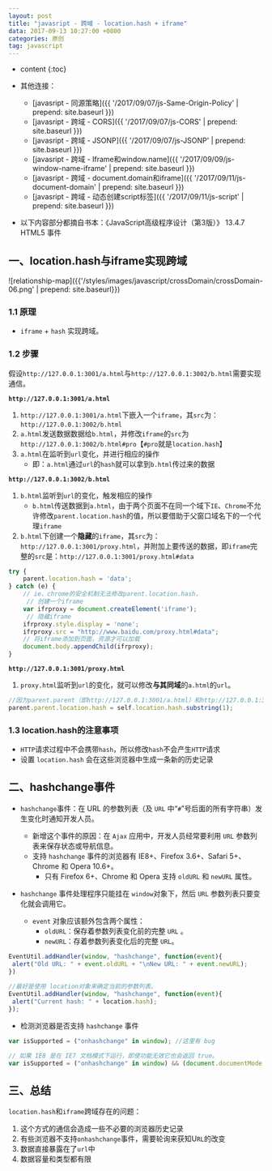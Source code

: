 ```yaml
---
layout: post
title: "javasript - 跨域 - location.hash + iframe"
data: 2017-09-13 10:27:00 +0800
categories: 原创
tag: javascript
---
```

* content
{:toc}

* 其他连接：
    + [javasript - 同源策略]({{ '/2017/09/07/js-Same-Origin-Policy' | prepend: site.baseurl }})
    + [javasript - 跨域 - CORS]({{ '/2017/09/07/js-CORS' | prepend: site.baseurl }})
    + [javasript - 跨域 - JSONP]({{ '/2017/09/07/js-JSONP' | prepend: site.baseurl }})
    + [javasript - 跨域 - Iframe和window.name]({{ '/2017/09/09/js-window-name-iframe' | prepend: site.baseurl }})
    + [javasript - 跨域 - document.domain和iframe]({{ '/2017/09/11/js-document-domain' | prepend: site.baseurl }})
    + [javasript - 跨域 - 动态创建script标签]({{ '/2017/09/11/js-script' | prepend: site.baseurl }})
  
* 以下内容部分都摘自书本：《JavaScript高级程序设计（第3版）》 13.4.7 HTML5 事件

<!-- more -->

## 一、location.hash与iframe实现跨域

![relationship-map]({{'/styles/images/javascript/crossDomain/crossDomain-06.png' | prepend: site.baseurl}})

### 1.1 原理

* `iframe` + `hash` 实现跨域。

### 1.2 步骤

假设`http://127.0.0.1:3001/a.html`与`http://127.0.0.1:3002/b.html`需要实现通信。

**`http://127.0.0.1:3001/a.html`**

1. `http://127.0.0.1:3001/a.html`下嵌入一个`iframe`，其`src`为：`http://127.0.0.1:3002/b.html`
2. `a.html`发送数据数据给`b.html`，并修改`iframe`的`src`为`http://127.0.0.1:3002/b.html#pro`【`#pro`就是`location.hash`】
3. `a.html`在监听到`url`变化，并进行相应的操作
    * 即：`a.html`通过`url`的`hash`就可以拿到`b.html`传过来的数据


**`http://127.0.0.1:3002/b.html`**

1. `b.html`监听到`url`的变化，触发相应的操作
    * `b.html`传送数据到`a.html`，由于两个页面不在同一个域下`IE`、`Chrome`不允许修改`parent.location.hash`的值，所以要借助于父窗口域名下的一个代理`iframe`
2. `b.html`下创建一个**隐藏**的`iframe`，其`src`为：`http://127.0.0.1:3001/proxy.html`，并附加上要传送的数据，即`iframe`完整的`src`是：`http://127.0.0.1:3001/proxy.html#data`

```js
try {  
    parent.location.hash = 'data';  
} catch (e) {  
    // ie、chrome的安全机制无法修改parent.location.hash， 
     // 创建一个iframe
    var ifrproxy = document.createElement('iframe');
     // 隐藏iframe
    ifrproxy.style.display = 'none';  
    ifrproxy.src = "http://www.baidu.com/proxy.html#data";  
    // 将iframe添加到页面，资源才可以加载
    document.body.appendChild(ifrproxy);  
}
```

**`http://127.0.0.1:3001/proxy.html`**

1. `proxy.html`监听到`url`的变化，就可以修改**与其同域**的`a.html`的`url`。

```js
//因为parent.parent（即http://127.0.0.1:3001/a.html）和http://127.0.0.1:3001/proxy.html属于同一个域，所以可以改变其location.hash的值  
parent.parent.location.hash = self.location.hash.substring(1);
```

### 1.3 location.hash的注意事项

* `HTTP`请求过程中不会携带`hash`，所以修改`hash`不会产生`HTTP`请求
* 设置 `location.hash` 会在这些浏览器中生成一条新的历史记录

## 二、hashchange事件

* `hashchange`事件：在 URL 的参数列表（及 `URL` 中“`#`”号后面的所有字符串）发生变化时通知开发人员。
    * 新增这个事件的原因：在 `Ajax` 应用中，开发人员经常要利用 `URL` 参数列表来保存状态或导航信息。
    * 支持 `hashchange` 事件的浏览器有 IE8+、Firefox 3.6+、Safari 5+、Chrome 和 Opera 10.6+。
        * 只有 Firefox 6+、Chrome 和 Opera 支持 `oldURL` 和 `newURL` 属性。
        
*  `hashchange` 事件处理程序只能挂在 `window`对象下，然后 `URL` 参数列表只要变化就会调用它。
    *  `event` 对象应该额外包含两个属性：
        * `oldURL`：保存着参数列表变化前的完整 `URL`  。
        * `newURL`：存着参数列表变化后的完整 `URL`。

```js
EventUtil.addHandler(window, "hashchange", function(event){
 alert("Old URL: " + event.oldURL + "\nNew URL: " + event.newURL);
})
 
//最好是使用 location对象来确定当前的参数列表。
EventUtil.addHandler(window, "hashchange", function(event){
 alert("Current hash: " + location.hash);
}); 
```

* 检测浏览器是否支持 `hashchange` 事件

```js
var isSupported = ("onhashchange" in window); //这里有 bug 

// 如果 IE8 是在 IE7 文档模式下运行，即使功能无效它也会返回 true。
var isSupported = ("onhashchange" in window) && (document.documentMode === undefined || document.documentMode > 7); 

```

## 三、总结

`location.hash`和`iframe`跨域存在的问题：
1. 这个方式的通信会造成一些不必要的浏览器历史记录
2. 有些浏览器不支持`onhashchange`事件，需要轮询来获知U`RL`的改变
3. 数据直接暴露在了`url`中
4. 数据容量和类型都有限